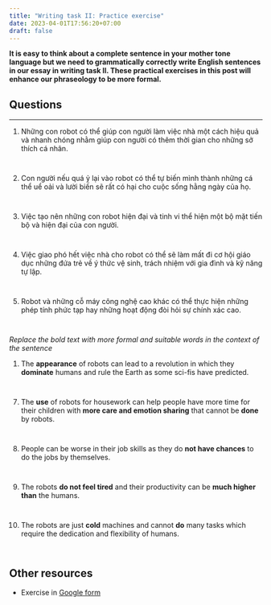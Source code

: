 ```yaml
---
title: "Writing task II: Practice exercise"
date: 2023-04-01T17:56:20+07:00
draft: false
---
```


**It is easy to think about a complete sentence in your mother tone language but we need to grammatically correctly write English sentences in our essay in writing task II. These practical exercises in this post will enhance our phraseology to be more formal.**

## Questions
---

1. Những con robot có thể giúp con người làm việc nhà một cách hiệu quả và nhanh chóng nhằm giúp con người có thêm thời gian cho những sở thích cá nhân.
```


```
2. Con người nếu quá ỷ lại vào robot có thể tự biến mình thành những cá thể uể oải và lười biến sẽ rất có hại cho cuộc sống hằng ngày của họ.
```


```
3. Việc tạo nên những con robot hiện đại và tinh vi thể hiện một bộ mặt tiến bộ và hiện đại của con người.
```


```
4. Việc giao phó hết việc nhà cho robot có thể sẽ làm mất đi cơ hội giáo dục những đứa trẻ về ý thức vệ sinh, trách nhiệm với gia đình và kỹ năng tự lập.
```


```
5. Robot và những cỗ máy công nghệ cao khác có thể thực hiện những phép tính phức tạp hay những hoạt động đòi hỏi sự chính xác cao.
```


```

*Replace the bold text with more formal and suitable words in the context of the sentence*

1. The **appearance** of robots can lead to a revolution in which they **dominate** humans and rule the Earth as some sci-fis have predicted.
```


```
7. The **use** of robots for housework can help people have more time for their children with **more care and emotion sharing** that cannot be **done** by robots.
```


```
8. People can be worse in their job skills as they do **not have chances** to do the jobs by themselves.
```


```
9.  The robots **do not feel tired** and their productivity can be **much higher than** the humans.
```


```
10. The robots are just **cold** machines and cannot **do** many tasks which require the dedication and flexibility of humans.
```


```
## Other resources
- Exercise in [Google form](https://forms.gle/EuhHa6DtXnVLPpcr6)